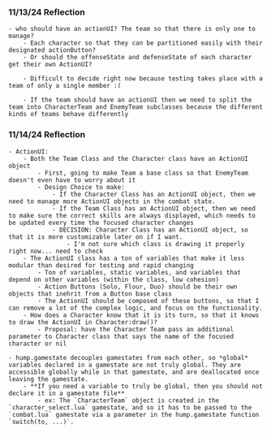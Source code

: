 ### 11/13/24 Reflection
    - who should have an actionUI? The team so that there is only one to manage?
        - Each character so that they can be partitioned easily with their designated actionButton?
        - Or should the offenseState and defenseState of each character get their own ActionUI?

        - Difficult to decide right now because testing takes place with a team of only a single member :(

        - If the team should have an actionUI then we need to split the team into CharacterTeam and EnemyTeam subclasses because the different kinds of teams behave differently

### 11/14/24 Reflection
    - ActionUI:
        - Both the Team Class and the Character class have an ActionUI object
            - First, going to make Team a base class so that EnemyTeam doesn't even have to worry about it
            - Design Choice to make:
                - If the Character Class has an ActionUI object, then we need to manage more ActionUI objects in the combat state.
                - If the Team Class has an ActionUI object, then we need to make sure the correct skills are always displayed, which needs to be updated every time the focused character changes
                - DECISION: Character Class has an ActionUI object, so that it is more customizable later on if I want.
                    - I'm not sure which class is drawing it properly right now... need to check
        - The ActionUI class has a ton of variables that make it less modular than desired for testing and rapid changing
            - Ton of variables, static variables, and variables that depend on other variables (within the class, low cohesion)
            - Action Buttons (Solo, Flour, Duo) should be their own objects that inehrit from a Button base class
            - The ActionUI should be composed of these buttons, so that I can remove a lot of the complex logic, and focus on the functionality.
        - How does a Character know that it is its turn, so that it knows to draw the ActionUI in Character:draw()?
            - Proposal: have the Character Team pass an additional parameter to Character class that says the name of the focused character or nil
    
    - hump.gamestate decouples gamestates from each other, so *global* variables declared in a gamestate are not truly global. They are accessible globally while in that gamestate, and are deallocated once leaving the gamestate.
        - **If you need a variable to truly be global, then you should not declare it in a gamestate file**
            - ex: The `CharacterTeam` object is created in the `character_select.lua` gamestate, and so it has to be passed to the `combat.lua` gamestate via a parameter in the hump.gamestate function `switch(to, ...)`. 